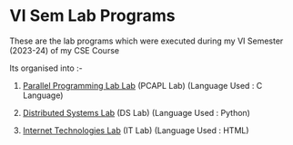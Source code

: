 
# VI Sem Lab Programs

These are the lab programs which were executed during my VI Semester (2023-24) of my CSE Course

Its organised into :-
1. [Parallel Programming Lab Lab](https://github.com/itssuhan/Sem6CSELabs) (PCAPL Lab)
  (Language Used : C Language)

2. [Distributed Systems Lab](https://github.com/itssuhan/Sem6CSELabs/tree/main/DSLab) (DS Lab) 
(Language Used : Python)

3. [Internet Technologies Lab]() (IT Lab)
(Language Used : HTML)

